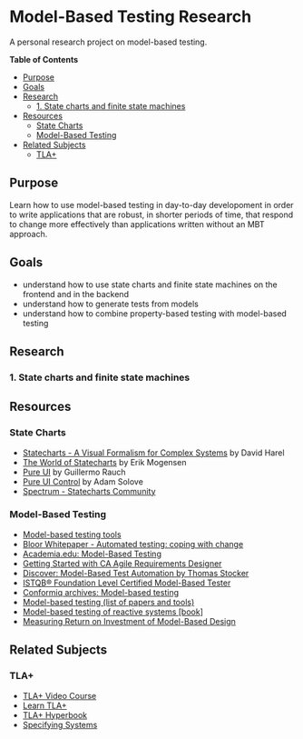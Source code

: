 # Model-Based Testing Research

A personal research project on model-based testing.

<!-- START doctoc generated TOC please keep comment here to allow auto update -->
<!-- DON'T EDIT THIS SECTION, INSTEAD RE-RUN doctoc TO UPDATE -->
**Table of Contents**

- [Purpose](#purpose)
- [Goals](#goals)
- [Research](#research)
  - [1. State charts and finite state machines](#1-state-charts-and-finite-state-machines)
- [Resources](#resources)
  - [State Charts](#state-charts)
  - [Model-Based Testing](#model-based-testing)
- [Related Subjects](#related-subjects)
  - [TLA+](#tla)

<!-- END doctoc generated TOC please keep comment here to allow auto update -->

## Purpose

Learn how to use model-based testing in day-to-day developoment in order to
write applications that are robust, in shorter periods of time, that respond to
change more effectively than applications written without an MBT approach.

## Goals

- understand how to use state charts and finite state machines on the frontend
    and in the backend
- understand how to generate tests from models
- understand how to combine property-based testing with model-based testing

## Research

### 1. State charts and finite state machines

## Resources

### State Charts

- [Statecharts - A Visual Formalism for Complex Systems](http://www.inf.ed.ac.uk/teaching/courses/seoc/2005_2006/resources/statecharts.pdf) by David Harel
- [The World of Statecharts](https://statecharts.github.io/) by Erik Mogensen
- [Pure UI](https://rauchg.com/2015/pure-ui) by Guillermo Rauch
- [Pure UI Control](https://medium.com/@asolove/pure-ui-control-ac8d1be97a8d) by Adam Solove
- [Spectrum - Statecharts Community](https://spectrum.chat/statecharts)

### Model-Based Testing

- [Model-based testing tools](https://www.cs.tut.fi/tapahtumat/testaus08/Olli-Pekka.pdf)
- [Bloor Whitepaper - Automated testing: coping with
    change](https://www.ca.com/content/dam/ca/us/files/industry-analyst-report/bloor-research-white-paper-automated-testing-coping-with-change.pdf)
- [Academia.edu: Model-Based Testing](https://www.academia.edu/Documents/in/Model-Based_Testing)
- [Getting Started with CA Agile Requirements Designer](https://educationcontent.ca.com/Getting_Started_With_CA_ARD/content/index.html)
- [Discover: Model-Based Test Automation by Thomas Stocker](https://www.youtube.com/watch?v=Y4Q8dZ4El00)
- [ISTQB® Foundation Level Certified Model-Based Tester](https://www.istqb.org/downloads/send/6-model-based-tester-extension-documents/46-istqb-ctfl-mbt-syllabus.html)
- [Conformiq archives: Model-based testing](https://www.conformiq.com/tag/model-based-testing/)
- [Model-based testing (list of papers and tools)](http://mit.bme.hu/~micskeiz/pages/modelbased_testing.html)
- [Model-based testing of reactive systems [book]](https://www.springer.com/gp/book/9783540262787)
- [Measuring Return on Investment of Model-Based Design](https://www.mathworks.com/content/dam/mathworks/mathworks-dot-com/solutions/model-based-design/mbd-roi-video/Measuring_ROI_of_MBD.pdf)


## Related Subjects

### TLA+

- [TLA+ Video Course](http://lamport.azurewebsites.net/video/videos.html)
- [Learn TLA+](https://www.learntla.com/introduction/)
- [TLA+ Hyperbook](http://lamport.azurewebsites.net/tla/hyperbook.html)
- [Specifying Systems](http://lamport.azurewebsites.net/tla/book.html)
